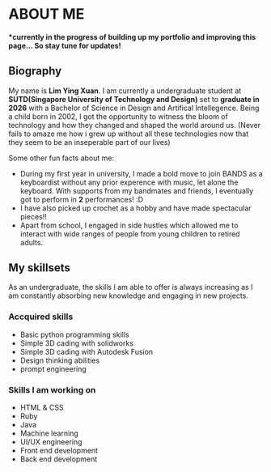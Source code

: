 <head><h1>ABOUT ME</h1></head>
<h4>*currently in the progress of building up my portfolio and improving this page... So stay tune for updates! </h4>


<head><h2>Biography</h2></head>
<body><p>My name is <b>Lim Ying Xuan</b>. I am currently a undergraduate student at <b>SUTD(Singapore University of Technology and Design)</b> set to <b>graduate in 2026</b> with a Bachelor of Science in Design and Artifical Intellegence. Being a child born in 2002, I got the opportunity to witness the bloom of technology and how they changed and shaped the world around us. (Never fails to amaze me how i grew up without all these technologies now that they seem to be an inseperable part of our lives) </p></body>
<p>Some other fun facts about me:</p>
<ul><li>During my first year in university, I made a bold move to join BANDS as a keyboardist without any prior experence with music, let alone the keyboard. With supports from my bandmates and friends, I eventually got to perform in <b>2</b> performances! :D </li>
<li>I have also picked up crochet as a hobby and have made spectacular pieces!! </li>
<li>Apart from school, I engaged in side hustles which allowed me to interact with wide ranges of people from young children to retired adults. </li></ul>

<h2>My skillsets</h2>
<p>As an undergraduate, the skills I am able to offer is always increasing as I am constantly absorbing new knowledge and engaging in new projects.</p>
<table>
<h3>Accquired skills</h3>
<ul>
<li>Basic python programming skills</li>
<li>Simple 3D cading with solidworks</li>
<li>Simple 3D cading with Autodesk Fusion</li>
<li>Design thinking abilities</li>
<li>prompt engineering</li>
</ul>

<h3>Skills I am working on</h3>
<ul>
<li>HTML & CSS</li>
<li>Ruby</li>
<li>Java</li>
<li>Machine learning</li>
<li>UI/UX engineering</li>
<li>Front end development</li>
<li>Back end development</li>
  
</ul>




<!---
Pillowmon/Pillowmon is a ✨ special ✨ repository because its `README.md` (this file) appears on your GitHub profile.
You can click the Preview link to take a look at your changes.
--->
